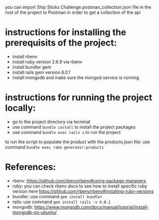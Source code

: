  you can import Ship Sticks Challenge.postman_collection.json file in the root of the project to Postman in order to get a collection of the api 

# instructions for installing the prerequisits of the project:
- install rbenv
- install ruby version 2.6.9 via rbenv
- install bundler gem
- install rails gem version 6.0.1
- install mongodb and make sure the mongod service is running

# instructions for running the project locally:
- go to the project directory via terminal
- use command ``` bundle install ``` to install the project packages
- use command ``` bundle exec rails s ``` to run the project

to run  the script to populate the product with the products.json file: use command ``` bundle exec rake generator:products ```

# References:
- rbenv: https://github.com/rbenv/rbenv#using-package-managers
- ruby: you can check rbenv docs to see how to install specific ruby version here https://github.com/rbenv/rbenv#installing-ruby-versions
- bundler: use command ``` gem install bundler ```
- rails: use command ``` gem install rails -v 6.0.1 ```
- mongodb: https://www.mongodb.com/docs/manual/tutorial/install-mongodb-on-ubuntu/

